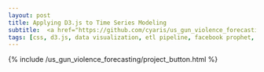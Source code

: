 ```yaml
---
layout: post
title: Applying D3.js to Time Series Modeling
subtitle:  <a href="https://github.com/cyaris/us_gun_violence_forecasting/blob/master/Web%20Interface/_includes/us_gun_violence_forecasting/main.html" target="_blank">Project Repository</a>
tags: [css, d3.js, data visualization, etl pipeline, facebook prophet, html, javascript, machine learning, object oriented programming, pandas, python, time series modeling, web development]
---
```


{% include /us_gun_violence_forecasting/project_button.html %}
